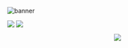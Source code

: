 ![banner](https://github.com/Bremgovi/Bremgovi/assets/89049877/116af658-e111-40ad-83bc-3fccc7c0fe45)
<div>
<img align=top src="http://github-readme-streak-stats.herokuapp.com?user=Bremgovi&theme=monokai&hide_border=true&border_radius=0"/>
<img align=top src="https://github-readme-stats.vercel.app/api?username=bremgovi&show_icons=true&theme=monokai&bg_color=00000000"/>
</div>
<p align="center"><img src="https://github-profile-trophy.vercel.app/?username=bremgovi&theme=monokai&row=1&no-frame=true&no-bg=true"></p>


